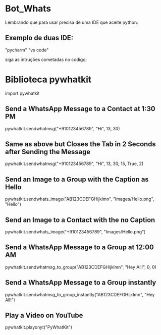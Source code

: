 # Bot_Whats

Lembrando que para usar precisa de uma IDE que aceite python.

## Exemplo de duas IDE:

"pycharm"
"vs code"

siga as intruções cometadas no codigo;

# Biblioteca pywhatkit

import pywhatkit

## Send a WhatsApp Message to a Contact at 1:30 PM
pywhatkit.sendwhatmsg("+910123456789", "Hi", 13, 30)

## Same as above but Closes the Tab in 2 Seconds after Sending the Message
pywhatkit.sendwhatmsg("+910123456789", "Hi", 13, 30, 15, True, 2)

## Send an Image to a Group with the Caption as Hello
pywhatkit.sendwhats_image("AB123CDEFGHijklmn", "Images/Hello.png", "Hello")

## Send an Image to a Contact with the no Caption
pywhatkit.sendwhats_image("+910123456789", "Images/Hello.png")

## Send a WhatsApp Message to a Group at 12:00 AM
pywhatkit.sendwhatmsg_to_group("AB123CDEFGHijklmn", "Hey All!", 0, 0)

## Send a WhatsApp Message to a Group instantly
pywhatkit.sendwhatmsg_to_group_instantly("AB123CDEFGHijklmn", "Hey All!")

## Play a Video on YouTube
pywhatkit.playonyt("PyWhatKit")
